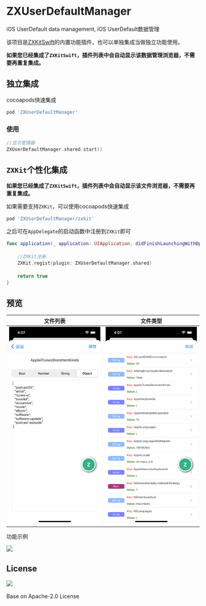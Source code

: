 # ZXUserDefaultManager

iOS UserDefault data management, iOS UserDefault数据管理

该项目是[ZXKitSwift](https://github.com/ZXKitCode/ZXKitSwift)的内置功能插件，也可以单独集成当做独立功能使用。

**如果您已经集成了`ZXKitSwift`，插件列表中会自动显示该数据管理浏览器，不需要再重复集成。**


## 独立集成

cocoapods快速集成

```ruby
pod 'ZXUserDefaultManager'
```

### 使用

```swift
//显示管理器
ZXUserDefaultManager.shared.start()
```

## `ZXKit`个性化集成

**如果您已经集成了`ZXKitSwift`，插件列表中会自动显示该文件浏览器，不需要再重复集成。**

如果需要支持`ZXKit`，可以使用cocoapods快速集成

```ruby
pod 'ZXUserDefaultManager/zxkit'
```

之后可在`AppDelegate`的启动函数中注册到`ZXKit`即可

```swift
func application(_ application: UIApplication, didFinishLaunchingWithOptions launchOptions: [UIApplication.LaunchOptionsKey: Any]?) -> Bool {
	
	//ZXKit注册
	ZXKit.regist(plugin: ZXUserDefaultManager.shared)
	
	return true
}

```

## 预览


|文件列表|文件类型|
|----|----|
|![](./preview/demo2.png)|![](./preview/demo1.png)|

功能示例

![](./preview/preview.gif)


## License

![](https://camo.githubusercontent.com/eb9066a6d8e0950066f3757c420e3a607c0929583b48ebda6fd9a6f50ccfc8f1/68747470733a2f2f7777772e6170616368652e6f72672f696d672f41534632307468416e6e69766572736172792e6a7067)

Base on Apache-2.0 License
